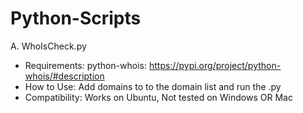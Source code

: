 # Python-Scripts

A. WhoIsCheck.py
   - Requirements: python-whois: https://pypi.org/project/python-whois/#description              
   - How to Use: Add domains to to the domain list and run the .py
   - Compatibility: Works on Ubuntu, Not tested on Windows OR Mac 
